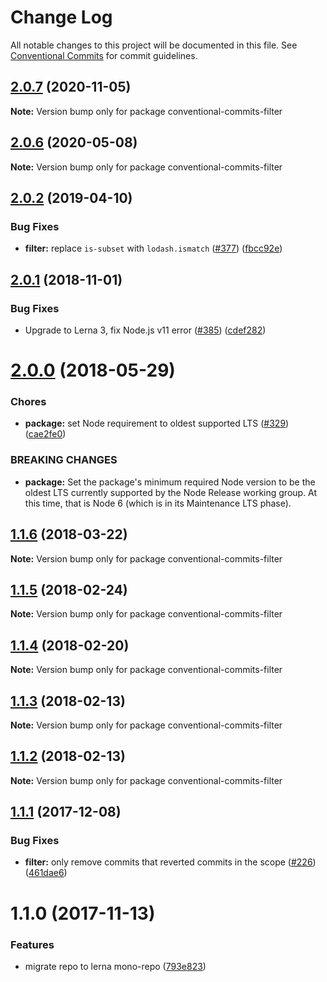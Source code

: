 # Change Log

All notable changes to this project will be documented in this file.
See [Conventional Commits](https://conventionalcommits.org) for commit guidelines.

## [2.0.7](https://github.com/conventional-changelog/conventional-changelog/compare/conventional-commits-filter@2.0.6...conventional-commits-filter@2.0.7) (2020-11-05)

**Note:** Version bump only for package conventional-commits-filter





## [2.0.6](https://github.com/conventional-changelog/conventional-changelog/compare/conventional-commits-filter@2.0.2...conventional-commits-filter@2.0.6) (2020-05-08)

**Note:** Version bump only for package conventional-commits-filter





## [2.0.2](https://github.com/conventional-changelog/conventional-changelog/compare/conventional-commits-filter@2.0.1...conventional-commits-filter@2.0.2) (2019-04-10)


### Bug Fixes

* **filter:** replace `is-subset` with `lodash.ismatch` ([#377](https://github.com/conventional-changelog/conventional-changelog/issues/377)) ([fbcc92e](https://github.com/conventional-changelog/conventional-changelog/commit/fbcc92e))





## [2.0.1](https://github.com/conventional-changelog/conventional-changelog/compare/conventional-commits-filter@2.0.0...conventional-commits-filter@2.0.1) (2018-11-01)


### Bug Fixes

* Upgrade to Lerna 3, fix Node.js v11 error ([#385](https://github.com/conventional-changelog/conventional-changelog/issues/385)) ([cdef282](https://github.com/conventional-changelog/conventional-changelog/commit/cdef282))





<a name="2.0.0"></a>
# [2.0.0](https://github.com/conventional-changelog/conventional-changelog/compare/conventional-commits-filter@1.1.6...conventional-commits-filter@2.0.0) (2018-05-29)


### Chores

* **package:** set Node requirement to oldest supported LTS ([#329](https://github.com/conventional-changelog/conventional-changelog/issues/329)) ([cae2fe0](https://github.com/conventional-changelog/conventional-changelog/commit/cae2fe0))


### BREAKING CHANGES

* **package:** Set the package's minimum required Node version to be the oldest LTS
currently supported by the Node Release working group. At this time,
that is Node 6 (which is in its Maintenance LTS phase).




<a name="1.1.6"></a>
## [1.1.6](https://github.com/conventional-changelog/conventional-changelog/compare/conventional-commits-filter@1.1.5...conventional-commits-filter@1.1.6) (2018-03-22)




**Note:** Version bump only for package conventional-commits-filter

<a name="1.1.5"></a>
## [1.1.5](https://github.com/conventional-changelog/conventional-changelog/compare/conventional-commits-filter@1.1.4...conventional-commits-filter@1.1.5) (2018-02-24)




**Note:** Version bump only for package conventional-commits-filter

<a name="1.1.4"></a>
## [1.1.4](https://github.com/conventional-changelog/conventional-changelog/compare/conventional-commits-filter@1.1.3...conventional-commits-filter@1.1.4) (2018-02-20)




**Note:** Version bump only for package conventional-commits-filter

<a name="1.1.3"></a>
## [1.1.3](https://github.com/stevemao/conventional-commits-filter/compare/conventional-commits-filter@1.1.2...conventional-commits-filter@1.1.3) (2018-02-13)




**Note:** Version bump only for package conventional-commits-filter

<a name="1.1.2"></a>
## [1.1.2](https://github.com/stevemao/conventional-commits-filter/compare/conventional-commits-filter@1.1.1...conventional-commits-filter@1.1.2) (2018-02-13)




**Note:** Version bump only for package conventional-commits-filter

<a name="1.1.1"></a>
## [1.1.1](https://github.com/stevemao/conventional-commits-filter/compare/conventional-commits-filter@1.1.0...conventional-commits-filter@1.1.1) (2017-12-08)


### Bug Fixes

* **filter:** only remove commits that reverted commits in the scope ([#226](https://github.com/stevemao/conventional-commits-filter/issues/226)) ([461dae6](https://github.com/stevemao/conventional-commits-filter/commit/461dae6))




<a name="1.1.0"></a>
# 1.1.0 (2017-11-13)


### Features

* migrate repo to lerna mono-repo ([793e823](https://github.com/stevemao/conventional-commits-filter/commit/793e823))
